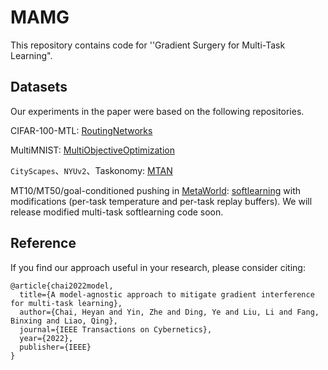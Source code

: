 # MAMG
This repository contains code for ''Gradient Surgery for Multi-Task Learning".



## Datasets

Our experiments in the paper were based on the following repositories.

CIFAR-100-MTL: [RoutingNetworks](https://github.com/cle-ros/RoutingNetworks)

MultiMNIST: [MultiObjectiveOptimization](https://github.com/intel-isl/MultiObjectiveOptimization)

`CityScapes`、`NYUv2`、Taskonomy: [MTAN](https://github.com/sunxm2357/AdaShare)

MT10/MT50/goal-conditioned pushing in [MetaWorld](https://meta-world.github.io/): [softlearning](https://github.com/rail-berkeley/softlearning) with modifications (per-task temperature and per-task replay buffers). We will release modified multi-task softlearning code soon.


## Reference

If you find our approach useful in your research, please consider citing:

```
@article{chai2022model,
  title={A model-agnostic approach to mitigate gradient interference for multi-task learning},
  author={Chai, Heyan and Yin, Zhe and Ding, Ye and Liu, Li and Fang, Binxing and Liao, Qing},
  journal={IEEE Transactions on Cybernetics},
  year={2022},
  publisher={IEEE}
}
```
